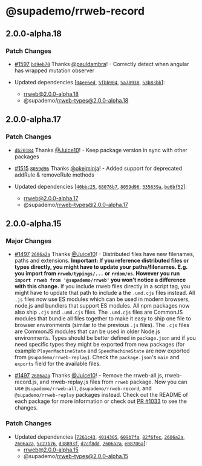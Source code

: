 # @supademo/rrweb-record

## 2.0.0-alpha.18

### Patch Changes

- [#1597](https://github.com/rrweb-io/rrweb/pull/1597) [`bd9eb70`](https://github.com/rrweb-io/rrweb/commit/bd9eb70629aeb5970f6188025f184ff4b0d5dcd4) Thanks [@pauldambra](https://github.com/pauldambra)! - Correctly detect when angular has wrapped mutation observer

- Updated dependencies [[`04ee6ed`](https://github.com/rrweb-io/rrweb/commit/04ee6eda57157f0e04f18f907d8f3e59ababc753), [`5fbb904`](https://github.com/rrweb-io/rrweb/commit/5fbb904edb653f3da17e6775ee438d81ef0bba83), [`5a78938`](https://github.com/rrweb-io/rrweb/commit/5a789385a341311ba327a768fe0e2f0f2f5002ee), [`53b83bb`](https://github.com/rrweb-io/rrweb/commit/53b83bb037f9cb30c93179548f436ed776f143ab)]:
  - rrweb@2.0.0-alpha.18
  - @supademo/rrweb-types@2.0.0-alpha.18

## 2.0.0-alpha.17

### Patch Changes

- [`db20184`](https://github.com/rrweb-io/rrweb/commit/db201841accd2b5df3cd7c88779aa62ab158501c) Thanks [@Juice10](https://github.com/Juice10)! - Keep package version in sync with other packages

- [#1515](https://github.com/rrweb-io/rrweb/pull/1515) [`8059d96`](https://github.com/rrweb-io/rrweb/commit/8059d9695146626b102b2059a3a9b932d5f598f6) Thanks [@okejminja](https://github.com/okejminja)! - Added support for deprecated addRule & removeRule methods

- Updated dependencies [[`40bbc25`](https://github.com/rrweb-io/rrweb/commit/40bbc25fc287badc317a53f2d3f21b1c9f2b211b), [`68076b7`](https://github.com/rrweb-io/rrweb/commit/68076b724ff19d198d4f351a05063b85e1705a8c), [`8059d96`](https://github.com/rrweb-io/rrweb/commit/8059d9695146626b102b2059a3a9b932d5f598f6), [`335639a`](https://github.com/rrweb-io/rrweb/commit/335639af9b0ce7f70eb0f38ce113d877c7325158), [`be6bf52`](https://github.com/rrweb-io/rrweb/commit/be6bf52c248c35de1b3491e3a3440ff61f876414)]:
  - rrweb@2.0.0-alpha.17
  - @supademo/rrweb-types@2.0.0-alpha.17

## 2.0.0-alpha.15

### Major Changes

- [#1497](https://github.com/rrweb-io/rrweb/pull/1497) [`2606a2a`](https://github.com/rrweb-io/rrweb/commit/2606a2a28f2a6d897b8ae4ea3ec40ef0eeacbfaf) Thanks [@Juice10](https://github.com/Juice10)! - Distributed files have new filenames, paths and extensions. **Important: If you reference distributed files or types directly, you might have to update your paths/filenames. E.g. you import from `rrweb/typings/...` or `rrdom/es`. However you run `import rrweb from '@supademo/rrweb'` you won't notice a difference with this change.** If you include rrweb files directly in a script tag, you might have to update that path to include a the `.umd.cjs` files instead. All `.js` files now use ES modules which can be used in modern browsers, node.js and bundlers that support ES modules. All npm packages now also ship `.cjs` and `.umd.cjs` files. The `.umd.cjs` files are CommonJS modules that bundle all files together to make it easy to ship one file to browser environments (similar to the previous `.js` files). The `.cjs` files are CommonJS modules that can be used in older Node.js environments. Types should be better defined in `package.json` and if you need specific types they might be exported from new packages (for example `PlayerMachineState` and `SpeedMachineState` are now exported from `@supademo/rrweb-replay`). Check the `package.json`'s `main` and `exports` field for the available files.

- [#1497](https://github.com/rrweb-io/rrweb/pull/1497) [`2606a2a`](https://github.com/rrweb-io/rrweb/commit/2606a2a28f2a6d897b8ae4ea3ec40ef0eeacbfaf) Thanks [@Juice10](https://github.com/Juice10)! - Remove the rrweb-all.js, rrweb-record.js, and rrweb-replay.js files from `rrweb` package. Now you can use `@supademo/rrweb-all`, `@supademo/rrweb-record`, and `@supademo/rrweb-replay` packages instead. Check out the README of each package for more information or check out [PR #1033](https://github.com/rrweb-io/rrweb/pull/1033) to see the changes.

### Patch Changes

- Updated dependencies [[`7261c43`](https://github.com/rrweb-io/rrweb/commit/7261c43f60973e88325edf832e4d0e057fbff0ae), [`4014305`](https://github.com/rrweb-io/rrweb/commit/40143059446cee5c042c007b1c2e976f36e172f5), [`609b7fa`](https://github.com/rrweb-io/rrweb/commit/609b7fac79a552f746dc880a28927dee382cd082), [`82f6fec`](https://github.com/rrweb-io/rrweb/commit/82f6fecf36413ecbc994a510144487f1de20d1d5), [`2606a2a`](https://github.com/rrweb-io/rrweb/commit/2606a2a28f2a6d897b8ae4ea3ec40ef0eeacbfaf), [`2606a2a`](https://github.com/rrweb-io/rrweb/commit/2606a2a28f2a6d897b8ae4ea3ec40ef0eeacbfaf), [`5c27b76`](https://github.com/rrweb-io/rrweb/commit/5c27b763192bda9dd91806f95df7c1cd0ab083a6), [`d38893f`](https://github.com/rrweb-io/rrweb/commit/d38893f6338facf331fd1f6e63c121120b81177d), [`d7cf8dd`](https://github.com/rrweb-io/rrweb/commit/d7cf8dd07547f6fb22ef82e341a88357c4053bd3), [`2606a2a`](https://github.com/rrweb-io/rrweb/commit/2606a2a28f2a6d897b8ae4ea3ec40ef0eeacbfaf), [`e08706a`](https://github.com/rrweb-io/rrweb/commit/e08706ae60268b6eb05c6292ef948c71bd423ce3)]:
  - rrweb@2.0.0-alpha.15
  - @supademo/rrweb-types@2.0.0-alpha.15
